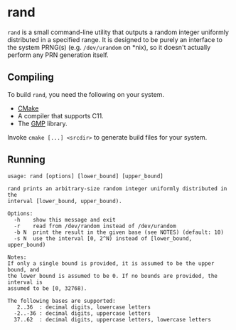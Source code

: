rand
======
`rand` is a small command-line utility that outputs a random integer uniformly
distributed in a specified range. It is designed to be purely an interface to
the system PRNG(s) (e.g. `/dev/urandom` on \*nix), so it doesn't actually
perform any PRN generation itself.

Compiling
---------
To build `rand`, you need the following on your system.

*   [CMake](http://www.cmake.org)
*   A compiler that supports C11.
*   The [GMP](http://gmplib.org/) library.

Invoke `cmake [...] <srcdir>` to generate build files for your system.

Running
-------
```
usage: rand [options] [lower_bound] [upper_bound]

rand prints an arbitrary-size random integer uniformly distributed in the
interval [lower_bound, upper_bound).

Options:
  -h    show this message and exit
  -r    read from /dev/random instead of /dev/urandom
  -b N  print the result in the given base (see NOTES) (default: 10)
  -s N  use the interval [0, 2^N) instead of [lower_bound, upper_bound)

Notes:
If only a single bound is provided, it is assumed to be the upper bound, and
the lower bound is assumed to be 0. If no bounds are provided, the interval is
assumed to be [0, 32768).

The following bases are supported:
   2..36  : decimal digits, lowercase letters
  -2..-36 : decimal digits, uppercase letters
  37..62  : decimal digits, uppercase letters, lowercase letters
```
